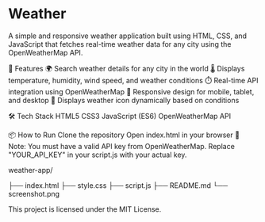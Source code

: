# Weather
A simple and responsive weather application built using HTML, CSS, and JavaScript that fetches real-time weather data for any city using the OpenWeatherMap API.

🚀 Features
🌍 Search weather details for any city in the world
🌡️ Displays temperature, humidity, wind speed, and weather conditions
⏱️ Real-time API integration using OpenWeatherMap
📱 Responsive design for mobile, tablet, and desktop
🔄 Displays weather icon dynamically based on conditions

🛠️ Tech Stack
HTML5
CSS3
JavaScript (ES6)
OpenWeatherMap API

📦 How to Run
Clone the repository
Open index.html in your browser
🔑 Note: You must have a valid API key from OpenWeatherMap.
Replace "YOUR_API_KEY" in your script.js with your actual key.

weather-app/

├── index.html
├── style.css
├── script.js
├── README.md
└── screenshot.png

This project is licensed under the MIT License.

